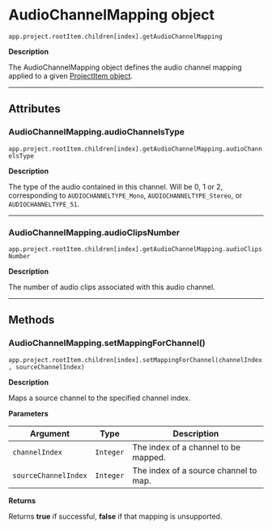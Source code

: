 # AudioChannelMapping object

`app.project.rootItem.children[index].getAudioChannelMapping`

**Description**

The AudioChannelMapping object defines the audio channel mapping applied to a given [ProjectItem object](../item/projectitem.md#projectitem).

---

## Attributes

### AudioChannelMapping.audioChannelsType

`app.project.rootItem.children[index].getAudioChannelMapping.audioChannelsType`

**Description**

The type of the audio contained in this channel. Will be 0, 1 or 2, corresponding to `AUDIOCHANNELTYPE_Mono`, `AUDIOCHANNELTYPE_Stereo`, or `AUDIOCHANNELTYPE_51`.

---

### AudioChannelMapping.audioClipsNumber

`app.project.rootItem.children[index].getAudioChannelMapping.audioClipsNumber`

**Description**

The number of audio clips associated with this audio channel.

---

## Methods

### AudioChannelMapping.setMappingForChannel()

`app.project.rootItem.children[index].setMappingForChannel(channelIndex, sourceChannelIndex)`

**Description**

Maps a source channel to the specified channel index.

**Parameters**

| Argument             | Type      | Description                           |
|----------------------|-----------|---------------------------------------|
| `channelIndex`       | `Integer` | The index of a channel to be mapped.  |
| `sourceChannelIndex` | `Integer` | The index of a source channel to map. |

**Returns**

Returns **true** if successful, **false** if that mapping is unsupported.
